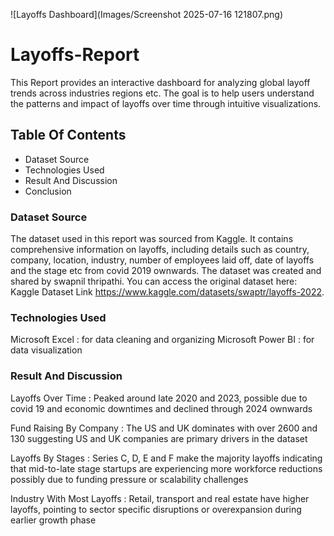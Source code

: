 ![Layoffs Dashboard](Images/Screenshot 2025-07-16 121807.png)

# Layoffs-Report

This Report provides an interactive dashboard for analyzing global layoff trends across industries regions etc. The goal is to help users understand the patterns and impact of layoffs over time through intuitive visualizations.

## Table Of Contents

* Dataset Source  
* Technologies Used  
* Result And Discussion  
* Conclusion  

### Dataset Source

The dataset used in this report was sourced from Kaggle. It contains comprehensive information on layoffs, including details such as country, company, location, industry, number of employees laid off, date of layoffs and the stage etc from covid 2019 ownwards. The dataset was created and shared by swapnil thripathi. You can access the original dataset here: Kaggle Dataset Link https://www.kaggle.com/datasets/swaptr/layoffs-2022.

### Technologies Used

Microsoft Excel : for data cleaning and organizing
Microsoft Power BI : for data visualization

### Result And Discussion

Layoffs Over Time : Peaked around late 2020 and 2023, possible due to covid 19 and economic downtimes and declined through 2024 ownwards  

Fund Raising By Company : The US and UK dominates with over 2600 and 130 suggesting US and UK companies are primary drivers in the dataset  

Layoffs By Stages : Series C, D, E and F make the majority layoffs indicating that mid-to-late stage startups are experiencing more workforce reductions possibly                       due to funding pressure or scalability challenges  

Industry With Most Layoffs : Retail, transport and real estate have higher layoffs, pointing to sector specific disruptions or overexpansion during earlier growth                               phase


